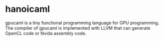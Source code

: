 # hanoicaml
gpucaml is a tiny functional programming language for GPU programming. The compiler of gpucaml is implemented with LLVM that can generate OpenCL code or Nvida assembly code.

